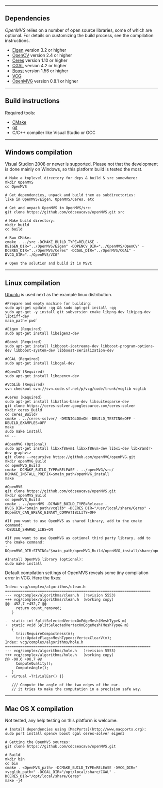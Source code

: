 ------------
Dependencies
------------

*OpenMVS* relies on a number of open source libraries, some of which are optional. For details on customizing the build process, see the compilation instructions.
* [Eigen](http://eigen.tuxfamily.org) version 3.2 or higher
* [OpenCV](http://opencv.org) version 2.4 or higher
* [Ceres](http://ceres-solver.org) version 1.10 or higher
* [CGAL](http://www.cgal.org) version 4.2 or higher
* [Boost](http://www.boost.org) version 1.56 or higher
* [VCG](http://vcg.isti.cnr.it/vcglib)
* [OpenMVG](https://github.com/openMVG/openMVG) version 0.8.1 or higher

------------------
Build instructions
------------------

Required tools:
* [CMake](http://www.cmake.org)
* [git](https://git-scm.com)
* C/C++ compiler like Visual Studio or GCC

-------------------
Windows compilation
-------------------

Visual Studion 2008 or newer is supported. Please not that the development is done mainly on Windows, so this platform build is tested the most.

```
# Make a toplevel directory for deps & build & src somewhere:
mkdir OpenMVS
cd OpenMVS

# Get dependencies, unpack and build them as subdirectories:
like in OpenMVS/Eigen, OpenMVS/Ceres, etc

# Get and unpack OpenMVS in OpenMVS/src:
git clone https://github.com/cdcseacave/openMVS.git src

# Make build directory:
mkdir build
cd build

# Run CMake:
cmake . ../src -DCMAKE_BUILD_TYPE=RELEASE -DEIGEN_DIR="../OpenMVS/Eigen" -DOPENCV_DIR="../OpenMVS/OpenCV" -DCERES_DIR="../OpenMVS/Ceres" -DCGAL_DIR="../OpenMVS/CGAL" -DVCG_DIR="../OpenMVS/VCG"

# Open the solution and build it in MSVC
```

-----------------
Linux compilation
-----------------

[Ubuntu](http://www.ubuntu.com) is used next as the example linux distribution.

```
#Prepare and empty machine for building:
sudo apt-get update -qq && sudo apt-get install -qq
sudo apt-get -y install git subversion cmake libpng-dev libjpeg-dev libtiff-dev
main_path=`pwd`

#Eigen (Required)
sudo apt-get install libeigen3-dev

#Boost (Required)
sudo apt-get install libboost-iostreams-dev libboost-program-options-dev libboost-system-dev libboost-serialization-dev

#CGAL (Required)
sudo apt-get install libcgal-dev

#OpenCV (Required)
sudo apt-get install libopencv-dev

#VCGLib (Required)
svn checkout svn://svn.code.sf.net/p/vcg/code/trunk/vcglib vcglib

#Ceres (Required)
sudo apt-get install libatlas-base-dev libsuitesparse-dev
git clone https://ceres-solver.googlesource.com/ceres-solver
mkdir ceres_Build
cd ceres_Build/
cmake . ../ceres-solver/ -DMINIGLOG=ON -DBUILD_TESTING=OFF -DBUILD_EXAMPLES=OFF
make
sudo make install
cd ..

#OpenMVG (Optional)
sudo apt-get install libxxf86vm1 libxxf86vm-dev libxi-dev libxrandr-dev graphviz
git clone --recursive https://github.com/openMVG/openMVG.git
mkdir openMVG_Build
cd openMVG_Build
cmake -DCMAKE_BUILD_TYPE=RELEASE . ../openMVG/src/ -DCMAKE_INSTALL_PREFIX=$main_path/openMVG_install
make

#OpenMVS
git clone https://github.com/cdcseacave/openMVS.git
mkdir openMVS_Build
cd openMVS_Build
cmake . ../openMVS -DCMAKE_BUILD_TYPE=Release -DVCG_DIR="$main_path/vcglib" -DCERES_DIR="/usr/local/share/Ceres" -DOpenCV_CAN_BREAK_BINARY_COMPATIBILITY=OFF

#If you want to use OpenMVS as shared library, add to the cmake command:
-DBUILD_SHARED_LIBS=ON

#If you want to use OpenMVG as optional third party library, add to the cmake command:
-DOpenMVG_DIR:STRING="$main_path/openMVG_Build/openMVG_install/share/openMVG/cmake/"

#Install OpenMVS library (optional):
sudo make install
```

Default compilation settings of OpenMVS reveals some tiny compilation error in VCG. Here the fixes:

```
Index: vcg/complex/algorithms/clean.h
===================================================================
--- vcg/complex/algorithms/clean.h	(revision 5553)
+++ vcg/complex/algorithms/clean.h	(working copy)
@@ -452,7 +452,7 @@
     return count_removed;
   }
 
-  static int SplitSelectedVertexOnEdgeMesh(MeshType& m)
+  static void SplitSelectedVertexOnEdgeMesh(MeshType& m)
   {
     tri::RequireCompactness(m);
     tri::UpdateFlags<MeshType>::VertexClearV(m);
Index: vcg/complex/algorithms/hole.h
===================================================================
--- vcg/complex/algorithms/hole.h	(revision 5553)
+++ vcg/complex/algorithms/hole.h	(working copy)
@@ -98,6 +98,7 @@
     ComputeQuality();
     ComputeAngle();
   }
+  virtual ~TrivialEar() {}
 
   /// Compute the angle of the two edges of the ear.
   // it tries to make the computation in a precision safe way.
```

--------------------
Mac OS X compilation
--------------------

Not tested, any help testing on this platform is welcome.

```
# Install dependencies using [MacPorts](http://www.macports.org):
sudo port install opencv boost cgal ceres-solver eigen3

# Getting the OpenMVS sources:
git clone https://github.com/cdcseacave/openMVS.git

# Build
mkdir bin
cd bin
cmake . <OpenMVS_path> -DCMAKE_BUILD_TYPE=RELEASE -DVCG_DIR="<vcglib_path>" -DCGAL_DIR="/opt/local/share/CGAL" -DCERES_DIR="/opt/local/share/Ceres"
make -j4
```
